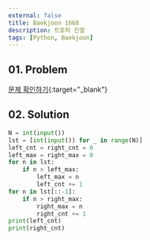 ```yaml
---
external: false
title: Baekjoon 1668
description: 트로피 진열
tags: [Python, Baekjoon]
---
```


## 01. Problem

[문제 확인하기](https://www.acmicpc.net/problem/1668){:target="_blank"}

## 02. Solution

```Python
N = int(input())
lst = [int(input()) for _ in range(N)]
left_cnt = right_cnt = 0
left_max = right_max = 0
for n in lst:
    if n > left_max:
        left_max = n
        left_cnt += 1
for n in lst[::-1]:
    if n > right_max:
        right_max = n
        right_cnt += 1
print(left_cnt)
print(right_cnt)
```
